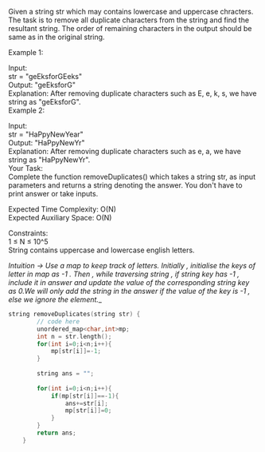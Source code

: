 Given a string str which may contains lowercase and uppercase chracters. The task is to remove all duplicate characters from the string and find the resultant string. The order of remaining characters in the output should be same as in the original string.<br>

Example 1:<br>

Input:<br>
str = "geEksforGEeks"<br>
Output:
"geEksforG"<br>
Explanation: 
After removing duplicate characters such as E, e, k, s, we have string as "geEksforG".<br>
Example 2:<br>

Input:<br>
str = "HaPpyNewYear"<br>
Output: 
"HaPpyNewYr"<br>
Explanation:
After removing duplicate characters such as e, a, we have string as "HaPpyNewYr".<br>
Your Task:<br>
Complete the function removeDuplicates() which takes a string str, as input parameters and returns a string denoting the answer. You don't have to print answer or take inputs.<br>

Expected Time Complexity: O(N)<br>
Expected Auxiliary Space: O(N)<br>

Constraints:<br>
1 ≤ N ≤ 10^5<br>
String contains uppercase and lowercase english letters.<br>


_Intuition -> Use a map to keep track of letters. Initially , initialise the keys of letter in map as -1 . Then , while traversing string , if string key has -1 , include it in answer and update the value of the corresponding string key as 0.We will only add the string in the answer if the value of the key is -1 , else we ignore the element.__

```C++
string removeDuplicates(string str) {
	    // code here
	    unordered_map<char,int>mp;
	    int n = str.length();
	    for(int i=0;i<n;i++){
	        mp[str[i]]=-1;
	    }
	    
	    string ans = "";
	    
	    for(int i=0;i<n;i++){
	        if(mp[str[i]]==-1){
	            ans+=str[i];
	            mp[str[i]]=0;
	        }
	    }
	    return ans;
	}
```
